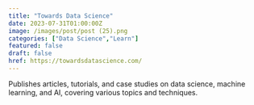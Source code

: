 ```yaml
---
title: "Towards Data Science"
date: 2023-07-31T01:00:00Z
image: /images/post/post (25).png
categories: ["Data Science","Learn"]
featured: false
draft: false
href: https://towardsdatascience.com/
---
```

Publishes articles, tutorials, and case studies on data science, machine learning, and AI, covering various topics and techniques.
